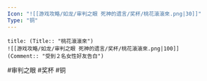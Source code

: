 ```yaml
---
Icon: "![[游戏攻略/如龙/审判之眼 死神的遗言/奖杯/桃花滾滾來.png|30]]"
Type: "铜"
---
```

```ad-common-bronze-trophy
title: (Title:: "桃花滾滾來")
![[游戏攻略/如龙/审判之眼 死神的遗言/奖杯/桃花滾滾來.png|100]]
(Comment:: "受到２名女性好友告白")
```

#审判之眼 #奖杯 #铜
